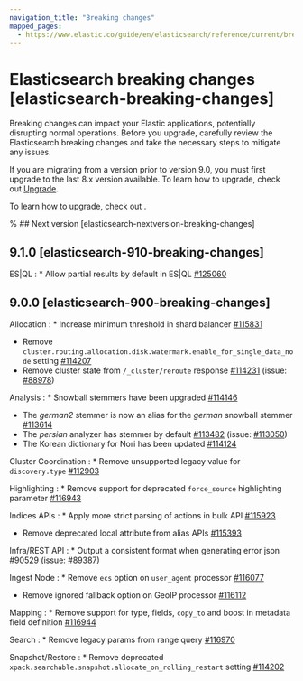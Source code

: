 ```yaml
---
navigation_title: "Breaking changes"
mapped_pages:
  - https://www.elastic.co/guide/en/elasticsearch/reference/current/breaking-changes.html
---
```


# Elasticsearch breaking changes [elasticsearch-breaking-changes]

Breaking changes can impact your Elastic applications, potentially disrupting normal operations. Before you upgrade, carefully review the Elasticsearch breaking changes and take the necessary steps to mitigate any issues.

If you are migrating from a version prior to version 9.0, you must first upgrade to the last 8.x version available. To learn how to upgrade, check out [Upgrade](docs-content://deploy-manage/upgrade.md).

To learn how to upgrade, check out <uprade docs>.

% ## Next version [elasticsearch-nextversion-breaking-changes]

## 9.1.0 [elasticsearch-910-breaking-changes]

ES|QL
:   * Allow partial results by default in ES|QL [#125060](https://github.com/elastic/elasticsearch/pull/125060)

## 9.0.0 [elasticsearch-900-breaking-changes]

Allocation
:   * Increase minimum threshold in shard balancer [#115831](https://github.com/elastic/elasticsearch/pull/115831)
* Remove `cluster.routing.allocation.disk.watermark.enable_for_single_data_node` setting [#114207](https://github.com/elastic/elasticsearch/pull/114207)
* Remove cluster state from `/_cluster/reroute` response [#114231](https://github.com/elastic/elasticsearch/pull/114231) (issue: [#88978](https://github.com/elastic/elasticsearch/issues/88978))

Analysis
:   * Snowball stemmers have been upgraded [#114146](https://github.com/elastic/elasticsearch/pull/114146)
* The *german2* stemmer is now an alias for the *german* snowball stemmer [#113614](https://github.com/elastic/elasticsearch/pull/113614)
* The *persian* analyzer has stemmer by default [#113482](https://github.com/elastic/elasticsearch/pull/113482) (issue: [#113050](https://github.com/elastic/elasticsearch/issues/113050))
* The Korean dictionary for Nori has been updated [#114124](https://github.com/elastic/elasticsearch/pull/114124)


Cluster Coordination
:   * Remove unsupported legacy value for `discovery.type` [#112903](https://github.com/elastic/elasticsearch/pull/112903)


Highlighting
:   * Remove support for deprecated `force_source` highlighting parameter [#116943](https://github.com/elastic/elasticsearch/pull/116943)


Indices APIs
:   * Apply more strict parsing of actions in bulk API [#115923](https://github.com/elastic/elasticsearch/pull/115923)
* Remove deprecated local attribute from alias APIs [#115393](https://github.com/elastic/elasticsearch/pull/115393)


Infra/REST API
:   * Output a consistent format when generating error json [#90529](https://github.com/elastic/elasticsearch/pull/90529) (issue: [#89387](https://github.com/elastic/elasticsearch/issues/89387))


Ingest Node
:   * Remove `ecs` option on `user_agent` processor [#116077](https://github.com/elastic/elasticsearch/pull/116077)
* Remove ignored fallback option on GeoIP processor [#116112](https://github.com/elastic/elasticsearch/pull/116112)


Mapping
:   * Remove support for type, fields, `copy_to` and boost in metadata field definition [#116944](https://github.com/elastic/elasticsearch/pull/116944)


Search
:   * Remove legacy params from range query [#116970](https://github.com/elastic/elasticsearch/pull/116970)


Snapshot/Restore
:   * Remove deprecated `xpack.searchable.snapshot.allocate_on_rolling_restart` setting [#114202](https://github.com/elastic/elasticsearch/pull/114202)

